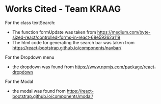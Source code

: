 # Works Cited - Team KRAAG

For the class textSearch:
- The function formUpdate was taken from https://medium.com/byte-sized-react/controlled-forms-in-react-68e59362a119
- The html code for generating the search bar was taken from https://react-bootstrap.github.io/components/navbar/


For the Dropdown menu
- the dropdown was found from https://www.npmjs.com/package/react-dropdown

For the Modal 
- the modal was found from https://react-bootstrap.github.io/components/modal/
